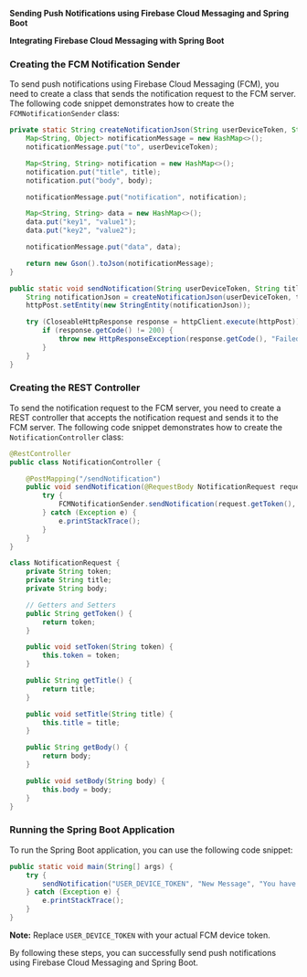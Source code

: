 **Sending Push Notifications using Firebase Cloud Messaging and Spring Boot**

**Integrating Firebase Cloud Messaging with Spring Boot**

### Creating the FCM Notification Sender

To send push notifications using Firebase Cloud Messaging (FCM), you need to create a class that sends the notification request to the FCM server. The following code snippet demonstrates how to create the `FCMNotificationSender` class:

```java
private static String createNotificationJson(String userDeviceToken, String title, String body) {
    Map<String, Object> notificationMessage = new HashMap<>();
    notificationMessage.put("to", userDeviceToken);

    Map<String, String> notification = new HashMap<>();
    notification.put("title", title);
    notification.put("body", body);

    notificationMessage.put("notification", notification);

    Map<String, String> data = new HashMap<>();
    data.put("key1", "value1");
    data.put("key2", "value2");

    notificationMessage.put("data", data);

    return new Gson().toJson(notificationMessage);
}

public static void sendNotification(String userDeviceToken, String title, String body) {
    String notificationJson = createNotificationJson(userDeviceToken, title, body);
    httpPost.setEntity(new StringEntity(notificationJson));

    try (CloseableHttpResponse response = httpClient.execute(httpPost)) {
        if (response.getCode() != 200) {
            throw new HttpResponseException(response.getCode(), "Failed to send notification");
        }
    }
}
```

### Creating the REST Controller

To send the notification request to the FCM server, you need to create a REST controller that accepts the notification request and sends it to the FCM server. The following code snippet demonstrates how to create the `NotificationController` class:

```java
@RestController
public class NotificationController {

    @PostMapping("/sendNotification")
    public void sendNotification(@RequestBody NotificationRequest request) {
        try {
            FCMNotificationSender.sendNotification(request.getToken(), request.getTitle(), request.getBody());
        } catch (Exception e) {
            e.printStackTrace();
        }
    }
}

class NotificationRequest {
    private String token;
    private String title;
    private String body;

    // Getters and Setters
    public String getToken() {
        return token;
    }

    public void setToken(String token) {
        this.token = token;
    }

    public String getTitle() {
        return title;
    }

    public void setTitle(String title) {
        this.title = title;
    }

    public String getBody() {
        return body;
    }

    public void setBody(String body) {
        this.body = body;
    }
}
```

### Running the Spring Boot Application

To run the Spring Boot application, you can use the following code snippet:

```java
public static void main(String[] args) {
    try {
        sendNotification("USER_DEVICE_TOKEN", "New Message", "You have received a new message");
    } catch (Exception e) {
        e.printStackTrace();
    }
}
```

**Note:** Replace `USER_DEVICE_TOKEN` with your actual FCM device token.

By following these steps, you can successfully send push notifications using Firebase Cloud Messaging and Spring Boot.